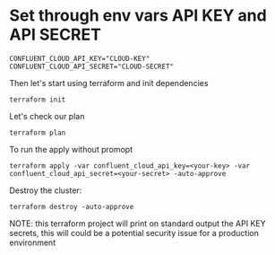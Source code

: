 # Set through env vars API KEY and API SECRET

    CONFLUENT_CLOUD_API_KEY="CLOUD-KEY"
    CONFLUENT_CLOUD_API_SECRET="CLOUD-SECRET"

Then let's start using terraform and init dependencies

    terraform init

Let's check our plan

    terraform plan

To run the apply without promopt

    terraform apply -var confluent_cloud_api_key=<your-key> -var confluent_cloud_api_secret=<your-secret> -auto-approve 

Destroy the cluster:

    terraform destroy -auto-approve 

NOTE: this terraform project will print on standard output the API KEY secrets, this will could be a potential security issue for a production environment